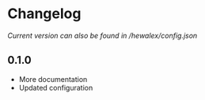 # Changelog
*Current version can also be found in /hewalex/config.json*

## 0.1.0
- More documentation
- Updated configuration
